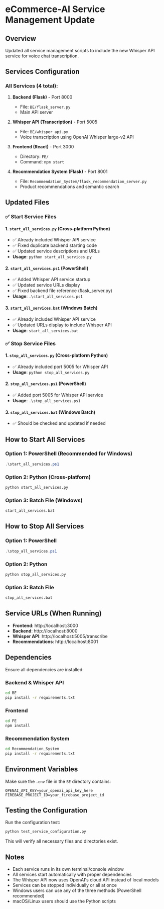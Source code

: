 # eCommerce-AI Service Management Update

## Overview
Updated all service management scripts to include the new Whisper API service for voice chat transcription.

## Services Configuration

### All Services (4 total):
1. **Backend (Flask)** - Port 8000
   - File: `BE/flask_server.py`
   - Main API server

2. **Whisper API (Transcription)** - Port 5005
   - File: `BE/whisper_api.py`
   - Voice transcription using OpenAI Whisper large-v2 API

3. **Frontend (React)** - Port 3000
   - Directory: `FE/`
   - Command: `npm start`

4. **Recommendation System (Flask)** - Port 8001
   - File: `Recommendation_System/flask_recommendation_server.py`
   - Product recommendations and semantic search

## Updated Files

### ✅ Start Service Files

#### 1. `start_all_services.py` (Cross-platform Python)
- ✅ Already included Whisper API service
- ✅ Fixed duplicate backend starting code
- ✅ Updated service descriptions and URLs
- **Usage**: `python start_all_services.py`

#### 2. `start_all_services.ps1` (PowerShell)
- ✅ Added Whisper API service startup
- ✅ Updated service URLs display
- ✅ Fixed backend file reference (flask_server.py)
- **Usage**: `.\start_all_services.ps1`

#### 3. `start_all_services.bat` (Windows Batch)
- ✅ Already included Whisper API service
- ✅ Updated URLs display to include Whisper API
- **Usage**: `start_all_services.bat`

### ✅ Stop Service Files

#### 1. `stop_all_services.py` (Cross-platform Python)
- ✅ Already included port 5005 for Whisper API
- **Usage**: `python stop_all_services.py`

#### 2. `stop_all_services.ps1` (PowerShell)
- ✅ Added port 5005 for Whisper API service
- **Usage**: `.\stop_all_services.ps1`

#### 3. `stop_all_services.bat` (Windows Batch)
- ✅ Should be checked and updated if needed

## How to Start All Services

### Option 1: PowerShell (Recommended for Windows)
```powershell
.\start_all_services.ps1
```

### Option 2: Python (Cross-platform)
```bash
python start_all_services.py
```

### Option 3: Batch File (Windows)
```cmd
start_all_services.bat
```

## How to Stop All Services

### Option 1: PowerShell
```powershell
.\stop_all_services.ps1
```

### Option 2: Python
```bash
python stop_all_services.py
```

### Option 3: Batch File
```cmd
stop_all_services.bat
```

## Service URLs (When Running)

- **Frontend**: http://localhost:3000
- **Backend**: http://localhost:8000
- **Whisper API**: http://localhost:5005/transcribe
- **Recommendations**: http://localhost:8001

## Dependencies

Ensure all dependencies are installed:

### Backend & Whisper API
```bash
cd BE
pip install -r requirements.txt
```

### Frontend
```bash
cd FE
npm install
```

### Recommendation System
```bash
cd Recommendation_System
pip install -r requirements.txt
```

## Environment Variables

Make sure the `.env` file in the `BE` directory contains:
```
OPENAI_API_KEY=your_openai_api_key_here
FIREBASE_PROJECT_ID=your_firebase_project_id
```

## Testing the Configuration

Run the configuration test:
```bash
python test_service_configuration.py
```

This will verify all necessary files and directories exist.

## Notes

- Each service runs in its own terminal/console window
- All services start automatically with proper dependencies
- The Whisper API now uses OpenAI's cloud API instead of local models
- Services can be stopped individually or all at once
- Windows users can use any of the three methods (PowerShell recommended)
- macOS/Linux users should use the Python scripts
